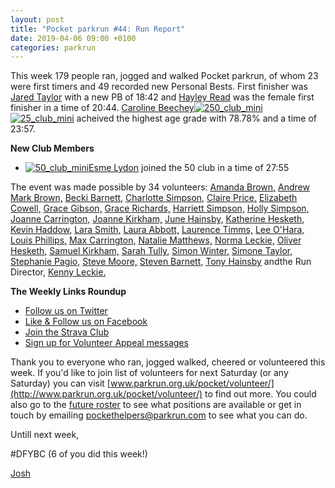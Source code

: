 ```yaml
---
layout: post
title: "Pocket parkrun #44: Run Report"
date: 2019-04-06 09:00 +0100
categories: parkrun
---
```


This week 179 people ran, jogged and walked Pocket parkrun, of whom 23 were first timers and 49 recorded new Personal Bests. First finisher was [Jared Taylor](http://www.parkrun.org.uk/pocket/results/weeklyresults/athletehistory?athleteNumber=4706699) with a new PB of 18:42 and [Hayley Read](http://www.parkrun.org.uk/pocket/results/weeklyresults/athletehistory?athleteNumber=4680863) was the female first finisher in a time of 20:44. [Caroline Beechey](http://www.parkrun.org.uk/pocket/results/weeklyresults/athletehistory?athleteNumber=64631)[![250_club_mini](https://images.parkrun.com/blogs.dir/1667/files/2019/02/250_club_mini-e1550337068377.jpg)](https://images.parkrun.com/blogs.dir/1667/files/2019/02/250_club_mini-e1550337068377.jpg)[![25_club_mini](https://images.parkrun.com/blogs.dir/1667/files/2019/02/25_club_mini-e1550337100687.jpg)](https://images.parkrun.com/blogs.dir/1667/files/2019/02/25_club_mini-e1550337100687.jpg) acheived the highest age grade with 78.78% and a time of 23:57.

**New Club Members**

*   [![50_club_mini](https://images.parkrun.com/blogs.dir/1667/files/2019/02/50_club_mini-e1550336989477.jpg)](https://images.parkrun.com/blogs.dir/1667/files/2019/02/50_club_mini-e1550336989477.jpg)[Esme Lydon](http://www.parkrun.org.uk/pocket/results/weeklyresults/athletehistory?athleteNumber=3177668) joined the 50 club in a time of 27:55

The event was made possible by 34 volunteers: [Amanda Brown,](http://www.parkrun.org.uk/results/athleteresultshistory/?athleteNumber=368598) [Andrew Mark Brown,](http://www.parkrun.org.uk/results/athleteresultshistory/?athleteNumber=387713) [Becki Barnett,](http://www.parkrun.org.uk/results/athleteresultshistory/?athleteNumber=4161773) [Charlotte Simpson,](http://www.parkrun.org.uk/results/athleteresultshistory/?athleteNumber=2079756) [Claire Price,](http://www.parkrun.org.uk/results/athleteresultshistory/?athleteNumber=2025784) [Elizabeth Cowell,](http://www.parkrun.org.uk/results/athleteresultshistory/?athleteNumber=5095759) [Grace Gibson,](http://www.parkrun.org.uk/results/athleteresultshistory/?athleteNumber=2544355) [Grace Richards,](http://www.parkrun.org.uk/results/athleteresultshistory/?athleteNumber=5429459) [Harriett Simpson,](http://www.parkrun.org.uk/results/athleteresultshistory/?athleteNumber=3165292) [Holly Simpson,](http://www.parkrun.org.uk/results/athleteresultshistory/?athleteNumber=4383661) [Joanne Carrington,](http://www.parkrun.org.uk/results/athleteresultshistory/?athleteNumber=181580) [Joanne Kirkham,](http://www.parkrun.org.uk/results/athleteresultshistory/?athleteNumber=4936439) [June Hainsby,](http://www.parkrun.org.uk/results/athleteresultshistory/?athleteNumber=4756215) [Katherine Hesketh,](http://www.parkrun.org.uk/results/athleteresultshistory/?athleteNumber=3623534) [Kevin Haddow,](http://www.parkrun.org.uk/results/athleteresultshistory/?athleteNumber=5200576) [Lara Smith,](http://www.parkrun.org.uk/results/athleteresultshistory/?athleteNumber=5160835) [Laura Abbott,](http://www.parkrun.org.uk/results/athleteresultshistory/?athleteNumber=4721952) [Laurence Timms,](http://www.parkrun.org.uk/results/athleteresultshistory/?athleteNumber=4652220) [Lee O'Hara,](http://www.parkrun.org.uk/athleteresultshistory?athleteNumber=2033156) [Louis Phillips,](http://www.parkrun.org.uk/results/athleteresultshistory/?athleteNumber=1887851) [Max Carrington,](http://www.parkrun.org.uk/results/athleteresultshistory/?athleteNumber=512408) [Natalie Matthews,](http://www.parkrun.org.uk/results/athleteresultshistory/?athleteNumber=4767924) [Norma Leckie,](http://www.parkrun.org.uk/results/athleteresultshistory/?athleteNumber=85968) [Oliver Hesketh,](http://www.parkrun.org.uk/results/athleteresultshistory/?athleteNumber=5350169) [Samuel Kirkham,](http://www.parkrun.org.uk/results/athleteresultshistory/?athleteNumber=4957874) [Sarah Tully,](http://www.parkrun.org.uk/results/athleteresultshistory/?athleteNumber=4909207) [Simon Winter,](http://www.parkrun.org.uk/results/athleteresultshistory/?athleteNumber=628408) [Simone Taylor,](http://www.parkrun.org.uk/athleteresultshistory?athleteNumber=693581) [Stephanie Pagio,](http://www.parkrun.org.uk/results/athleteresultshistory/?athleteNumber=4751203) [Steve Moore,](http://www.parkrun.org.uk/results/athleteresultshistory/?athleteNumber=1771782) [Steven Barnett,](http://www.parkrun.org.uk/results/athleteresultshistory/?athleteNumber=4179392) [Tony Hainsby](http://www.parkrun.org.uk/athleteresultshistory?athleteNumber=249147) andthe Run Director, [Kenny Leckie.](http://www.parkrun.org.uk/results/athleteresultshistory/?athleteNumber=4073128)

**The Weekly Links Roundup**

*   [Follow us on Twitter](https://twitter.com/pocketparkrun)
*   [Like & Follow us on Facebook](https://www.facebook.com/pocketparkrun/)
*   [Join the Strava Club](https://www.strava.com/clubs/pocketparkrun)
*   [Sign up for Volunteer Appeal messages](https://www.parkrun.com/runner/opt-ins/?Country=UK)

Thank you to everyone who ran, jogged walked, cheered or volunteered this week. If you'd like to join list of volunteers for next Saturday (or any Saturday) you can visit [www.parkrun.org.uk/pocket/volunteer/](http://www.parkrun.org.uk/pocket/volunteer/) to find out more. You could also go to the [future roster](http://www.parkrun.org.uk/pocket/futureroster/ "future roster") to see what positions are available or get in touch by emailing [pockethelpers@parkrun.com](mailto:pockethelpers@parkrun.com) to see what you can do.

Untill next week,

#DFYBC (6 of you did this week!)

[Josh](http://www.parkrun.org.uk/results/athleteresultshistory/?athleteNumber=4196740)

